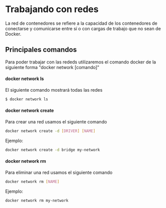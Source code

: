 # Trabajando con redes

La red de contenedores se refiere a la capacidad de los contenedores de conectarse y comunicarse entre sí o con cargas de trabajo que no sean de Docker.

## Principales comandos

Para poder trabajar con las rededs utilizaremos el comando docker de la siguiente forma "docker network [comando]"

#### docker network ls

El siguiente comando mostrará todas las redes

```sh
$ docker network ls
```

#### docker network create

Para crear una red usamos el siguiente comando

```sh
docker network create -d [DRIVER] [NAME]
```

Ejemplo:

```sh
docker network create -d bridge my-network
```

#### docker network rm

Para eliminar una red usamos el siguiente comando

```sh
docker network rm [NAME]
```

Ejemplo: 

```sh
docker network rm my-network
```
